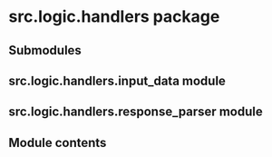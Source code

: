 # src.logic.handlers package

## Submodules

## src.logic.handlers.input_data module

## src.logic.handlers.response_parser module

## Module contents
